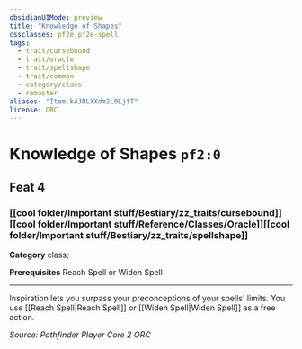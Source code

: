 ```yaml
---
obsidianUIMode: preview
title: "Knowledge of Shapes"
cssclasses: pf2e,pf2e-spell
tags:
  - trait/cursebound
  - trait/oracle
  - trait/spellshape
  - trait/common
  - category/class
  - remaster
aliases: "Item.k4JRLXXdm2L0LjtT"
license: ORC
---
```

# Knowledge of Shapes `pf2:0`
## Feat 4
### [[cool folder/Important stuff/Bestiary/zz_traits/cursebound]][[cool folder/Important stuff/Reference/Classes/Oracle]][[cool folder/Important stuff/Bestiary/zz_traits/spellshape]]

**Category** class; 



**Prerequisites** Reach Spell or Widen Spell
* * *
Inspiration lets you surpass your preconceptions of your spells' limits. You use [[Reach Spell|Reach Spell]] or [[Widen Spell|Widen Spell]] as a free action.

*Source: Pathfinder Player Core 2*
*ORC*